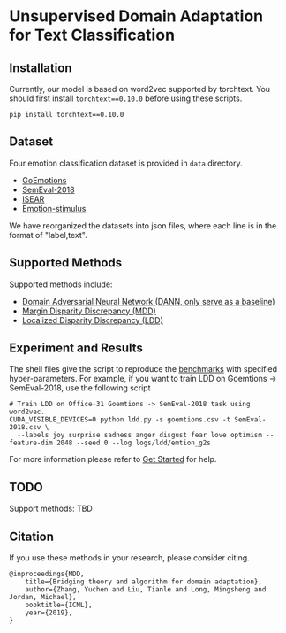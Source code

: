 # Unsupervised Domain Adaptation for Text Classification

## Installation
Currently, our model is based on word2vec supported by torchtext. 
You should first install ``torchtext==0.10.0`` before using these scripts.

```
pip install torchtext==0.10.0
```

## Dataset
Four emotion classification dataset is provided in ``data`` directory.

- [GoEmotions](https://github.com/google-research/google-research/tree/master/goemotions)
- [SemEval-2018](https://alt.qcri.org/semeval2018/index.php?id=tasks)
- [ISEAR](https://www.unige.ch/cisa/research/materials-and-online-research/research-material/)
- [Emotion-stimulus](https://metatext.io/datasets/emotion-stimulu)

We have reorganized the datasets into json files, where each line is in the format of "label,text".

## Supported Methods

Supported methods include:

- [Domain Adversarial Neural Network (DANN, only serve as a baseline)](https://arxiv.org/abs/1505.07818)
- [Margin Disparity Discrepancy (MDD)](https://arxiv.org/abs/1904.05801)
- [Localized Disparity Discrepancy (LDD)](https://arxiv.org/abs/1904.05801)

## Experiment and Results

The shell files give the script to reproduce the [benchmarks](/docs/dalib/benchmarks/image_classification.rst) with specified hyper-parameters.
For example, if you want to train LDD on Goemtions -> SemEval-2018, use the following script

```shell script
# Train LDD on Office-31 Goemtions -> SemEval-2018 task using word2vec.
CUDA_VISIBLE_DEVICES=0 python ldd.py -s goemtions.csv -t SemEval-2018.csv \
  --labels joy surprise sadness anger disgust fear love optimism --feature-dim 2048 --seed 0 --log logs/ldd/emtion_g2s
```

For more information please refer to [Get Started](/docs/get_started/quickstart.rst) for help.

## TODO
Support methods: TBD

## Citation
If you use these methods in your research, please consider citing.

```
@inproceedings{MDD,
    title={Bridging theory and algorithm for domain adaptation},
    author={Zhang, Yuchen and Liu, Tianle and Long, Mingsheng and Jordan, Michael},
    booktitle={ICML},
    year={2019},
}
```
